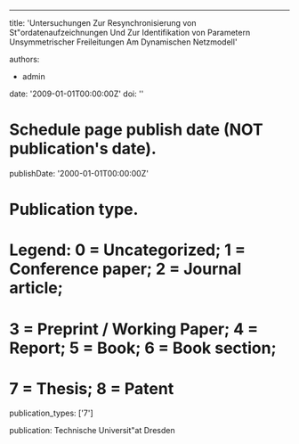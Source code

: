 ---
title: 'Untersuchungen Zur Resynchronisierung von St\"ordatenaufzeichnungen Und Zur Identifikation von Parametern Unsymmetrischer Freileitungen Am Dynamischen Netzmodell'

authors:
  - admin

date: '2009-01-01T00:00:00Z'
doi: ''

# Schedule page publish date (NOT publication's date).
publishDate: '2000-01-01T00:00:00Z'

# Publication type.
# Legend: 0 = Uncategorized; 1 = Conference paper; 2 = Journal article;
# 3 = Preprint / Working Paper; 4 = Report; 5 = Book; 6 = Book section;
# 7 = Thesis; 8 = Patent
publication_types: ['7']

publication: Technische Universit\"at Dresden
